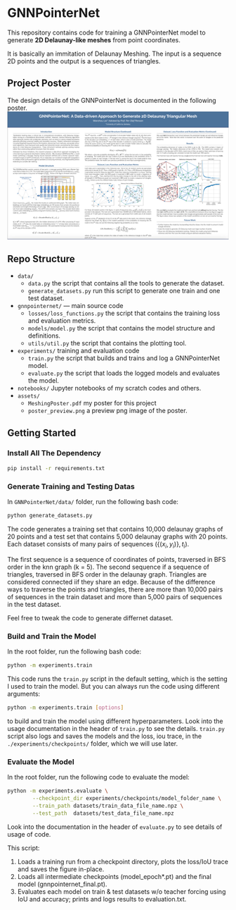 # GNNPointerNet

This repository contains code for training a GNNPointerNet model 
to generate **2D Delaunay-like meshes** from point coordinates.

It is basically an immitation of Delaunay Meshing. The input is a sequence 2D points and the output is a sequences of triangles. 

## Project Poster
The design details of the GNNPointerNet is documented in the following poster. 
[![Poster Preview](assets/poster_preview.png)](assets/MeshingPoster.pdf)

## Repo Structure
- `data/` 
    - `data.py` the script that contains all the tools to generate the dataset.
    - `generate_datasets.py` run this script to generate one train and one test dataset. 
- `gnnpointernet/` — main source code
    - `losses/loss_functions.py` the script that contains the training loss and evaluation metrics. 
    - `models/model.py` the script that contains the model structure and definitions. 
    - `utils/util.py` the script that contains the plotting tool. 
- `experiments/` training and evaluation code 
    - `train.py` the script that builds and trains and log a GNNPointerNet model.
    - `evaluate.py` the script that loads the logged models and evaluates the model. 
- `notebooks/` Jupyter notebooks of my scratch codes and others. 
- `assets/`
    - `MeshingPoster.pdf` my poster for this project
    - `poster_preview.png` a preview png image of the poster. 

## Getting Started
### Install All The Dependency
```bash
pip install -r requirements.txt
```

### Generate Training and Testing Datas
In `GNNPointerNet/data/` folder, run the following bash code:
```bash
python generate_datasets.py
```
The code generates a training set that contains 10,000 delaunay graphs of 20 points and a test set that contains 5,000 delaunay graphs with 20 points. Each dataset consists of many pairs of sequences $(\{(x_i, y_i) \}, {t_i}  )$.

The first sequence is a sequence of coordinates of points, traversed in BFS order in the knn graph (k = 5). The second sequence if a sequence of triangles, traversed in BFS order in the delaunay graph. Triangles are considered connected iif they share an edge. Because of the difference ways to traverse the points and triangles, there are more than 10,000 pairs of sequences in the train dataset and more than 5,000 pairs of sequences in the test dataset. 

Feel free to tweak the code to generate differnet dataset. 

### Build and Train the Model
In the root folder, run the following bash code:
```bash
python -m experiments.train
```
This code runs the `train.py` script in the default setting, which is the setting I used to train the model. But you can always run the code using different arguments:
```bash
python -m experiments.train [options]
```
to build and train the model using different hyperparameters. Look into the usage documentation in the header of `train.py` to see the details. `train.py` script also logs and saves the models and the loss, iou trace, in the `./experiments/checkpoints/` folder, which we will use later. 

### Evaluate the Model
In the root folder, run the following code to evaluate the model:
```bash
python -m experiments.evaluate \
        --checkpoint_dir experiments/checkpoints/model_folder_name \
        --train_path datasets/train_data_file_name.npz \
        --test_path  datasets/test_data_file_name.npz
```
Look into the documentation in the header of `evaluate.py` to see details of usage of code. 

This script:
  1) Loads a training run from a checkpoint directory, plots the loss/IoU trace and saves the figure in-place.
  2) Loads all intermediate checkpoints (model_epoch*.pt) and the final model (gnnpointernet_final.pt).
  3) Evaluates each model on train & test datasets w/o teacher forcing using IoU and accuracy; prints and logs results to evaluation.txt.






